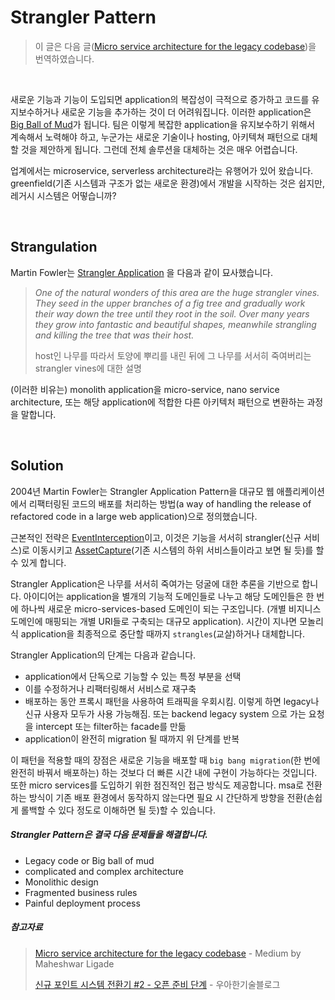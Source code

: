 # Strangler Pattern

> 이 글은 다음 글([Micro service architecture for the legacy codebase](https://medium.com/techwasti/micro-service-architecture-for-legacy-code-base-1f7e63c5a4a8))을 번역하였습니다.

<br>

새로운 기능과 기능이 도입되면 application의 복잡성이 극적으로 증가하고 코드를 유지보수하거나 새로운 기능을 추가하는 것이 더 어려워집니다. 이러한 application은 [Big Ball of Mud](https://medium.com/techwasti/manage-big-ball-of-mud-99f76123d7d4)가 됩니다. 팀은 이렇게 복잡한 application을 유지보수하기 위해서 계속해서 노력해야 하고, 누군가는 새로운 기술이나 hosting, 아키텍쳐 패턴으로 대체할 것을 제안하게 됩니다. 그런데 전체 솔루션을 대체하는 것은 매우 어렵습니다.

업계에서는 microservice, serverless architecture라는 유행어가 있어 왔습니다. greenfield(기존 시스템과 구조가 없는 새로운 환경)에서 개발을 시작하는 것은 쉽지만, 레거시 시스템은 어떻습니까?

<br>

## Strangulation

Martin Fowler는 [Strangler Application](https://martinfowler.com/bliki/StranglerFigApplication.html) 을 다음과 같이 묘사했습니다.

> *One of the natural wonders of this area are the huge strangler vines. They seed in the upper branches of a fig tree and gradually work their way down the tree until they root in the soil. Over many years they grow into fantastic and beautiful shapes, meanwhile strangling and killing the tree that was their host.*
>
> host인 나무를 따라서 토양에 뿌리를 내린 뒤에 그 나무를 서서히 죽여버리는 strangler vines에 대한 설명

(이러한 비유는) monolith application을 micro-service, nano service architecture, 또는 해당 application에 적합한 다른 아키텍처 패턴으로 변환하는 과정을 말합니다.

<br>

## Solution

2004년 Martin Fowler는 Strangler Application Pattern을 대규모 웹 애플리케이션에서 리팩터링된 코드의 배포를 처리하는 방법(a way of handling the release of refactored code in a large web application)으로 정의했습니다. 

근본적인 전략은 [EventInterception](https://www.martinfowler.com/bliki/EventInterception.html)이고, 이것은 기능을 서서히 strangler(신규 서비스)로 이동시키고 [AssetCapture](https://www.martinfowler.com/bliki/AssetCapture.html)(기존 시스템의 하위 서비스들이라고 보면 될 듯)를 할 수 있게 합니다.

Strangler Application은 나무를 서서히 죽여가는 덩굴에 대한 추론을 기반으로 합니다. 아이디어는 application을 별개의 기능적 도메인들로 나누고 해당 도메인들은 한 번에 하나씩 새로운 micro-services-based 도메인이 되는 구조입니다. (개별 비지니스 도메인에 매핑되는 개별 URI들로 구축되는 대규모 application). 시간이 지나면 모놀리식 application을 최종적으로 중단할 때까지 `strangles`(교살)하거나 대체합니다.

Strangler Application의 단계는 다음과 같습니다.

- application에서 단독으로 기능할 수 있는 특정 부분을 선택
- 이를 수정하거나 리팩터링해서 서비스로 재구축
- 배포하는 동안 프록시 패턴을 사용하여 트래픽을 우회시킴. 이렇게 하면 legacy나 신규 사용자 모두가 사용 가능해짐. 또는 backend legacy system 으로 가는 요청을 intercept 또는 filter하는 facade를 만듦
- application이 완전히 migration 될 때까지 위 단계를 반복



이 패턴을 적용할 때의 장점은 새로운 기능을 배포할 때 `big bang migration`(한 번에 완전히 바꿔서 배포하는) 하는 것보다 더 빠른 시간 내에 구현이 가능하다는 것입니다. 또한 micro services를 도입하기 위한 점진적인 접근 방식도 제공합니다. msa로 전환하는 방식이 기존 배포 환경에서 동작하지 않는다면 필요 시 간단하게 방향을 전환(손쉽게 롤백할 수 있다 정도로 이해하면 될 듯)할 수 있습니다.



##### Strangler Pattern은 결국 다음 문제들을 해결합니다.

- Legacy code or Big ball of mud
- complicated and complex architecture
- Monolithic design
- Fragmented business rules
- Painful deployment process



##### 참고자료

> [Micro service architecture for the legacy codebase](https://medium.com/techwasti/micro-service-architecture-for-legacy-code-base-1f7e63c5a4a8) - Medium by Maheshwar Ligade
>
> [신규 포인트 시스템 전환기 #2 - 오픈 준비 단계](https://techblog.woowahan.com/2588/) - 우아한기술블로그
